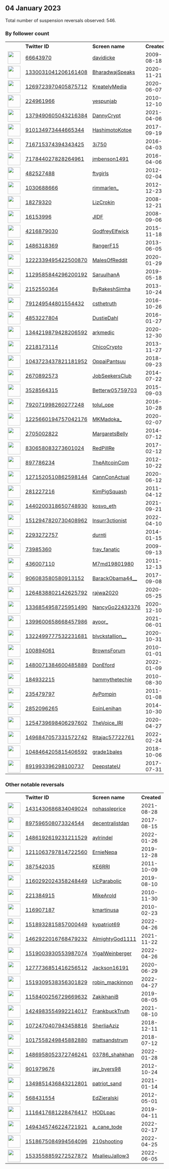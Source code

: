 
## 04 January 2023
Total number of suspension reversals observed: 546.

### By follower count
<table><tr><th></th><th align="left">Twitter ID</th><th align="left">Screen name</th>
<th align="left">Created</th><th align="left">Status</th><th align="left">Suspended</th><th align="left">Followers</th>
<tr><td><a href="https://pbs.twimg.com/profile_images/1311581896623697926/Na9lPg4F_normal.jpg"><img src="https://pbs.twimg.com/profile_images/1311581896623697926/Na9lPg4F_normal.jpg" width="40px" height="40px" align="center"/></a></td><td><a href="https://twitter.com/intent/user?user_id=66643970">66643970</a></td><td><a href="https://twitter.com/davidicke">davidicke</a></td><td>2009-08-18</td><td align="center">✔️</td><td></td><td>377494</td></tr>
<tr><td><a href="https://pbs.twimg.com/profile_images/1450176160323682311/V_cLcnsM_normal.jpg"><img src="https://pbs.twimg.com/profile_images/1450176160323682311/V_cLcnsM_normal.jpg" width="40px" height="40px" align="center"/></a></td><td><a href="https://twitter.com/intent/user?user_id=1330031041206161408">1330031041206161408</a></td><td><a href="https://twitter.com/BharadwajSpeaks">BharadwajSpeaks</a></td><td>2020-11-21</td><td align="center"></td><td></td><td>249567</td></tr>
<tr><td><a href="https://pbs.twimg.com/profile_images/1560941873157521409/VKyOmcvr_normal.jpg"><img src="https://pbs.twimg.com/profile_images/1560941873157521409/VKyOmcvr_normal.jpg" width="40px" height="40px" align="center"/></a></td><td><a href="https://twitter.com/intent/user?user_id=1269723970405875712">1269723970405875712</a></td><td><a href="https://twitter.com/KreatelyMedia">KreatelyMedia</a></td><td>2020-06-07</td><td align="center"></td><td>2022-11-16</td><td>145413</td></tr>
<tr><td><a href="https://pbs.twimg.com/profile_images/1279702966782451713/p28eIqqw_normal.jpg"><img src="https://pbs.twimg.com/profile_images/1279702966782451713/p28eIqqw_normal.jpg" width="40px" height="40px" align="center"/></a></td><td><a href="https://twitter.com/intent/user?user_id=224961966">224961966</a></td><td><a href="https://twitter.com/yespunjab">yespunjab</a></td><td>2010-12-10</td><td align="center"></td><td>2022-12-18</td><td>113967</td></tr>
<tr><td><a href="https://pbs.twimg.com/profile_images/1526673684760510464/Pjcq1yES_normal.jpg"><img src="https://pbs.twimg.com/profile_images/1526673684760510464/Pjcq1yES_normal.jpg" width="40px" height="40px" align="center"/></a></td><td><a href="https://twitter.com/intent/user?user_id=1379490605043216384">1379490605043216384</a></td><td><a href="https://twitter.com/DannyCrypt">DannyCrypt</a></td><td>2021-04-06</td><td align="center"></td><td>2022-12-17</td><td>109117</td></tr>
<tr><td><a href="https://pbs.twimg.com/profile_images/1603442063441162246/b4MKVnR3_normal.jpg"><img src="https://pbs.twimg.com/profile_images/1603442063441162246/b4MKVnR3_normal.jpg" width="40px" height="40px" align="center"/></a></td><td><a href="https://twitter.com/intent/user?user_id=910134973444665344">910134973444665344</a></td><td><a href="https://twitter.com/HashimotoKotoe">HashimotoKotoe</a></td><td>2017-09-19</td><td align="center"></td><td>2022-12-20</td><td>87166</td></tr>
<tr><td><a href="https://pbs.twimg.com/profile_images/1612877123445788698/kHe8gZ2q_normal.jpg"><img src="https://pbs.twimg.com/profile_images/1612877123445788698/kHe8gZ2q_normal.jpg" width="40px" height="40px" align="center"/></a></td><td><a href="https://twitter.com/intent/user?user_id=716715374394343425">716715374394343425</a></td><td><a href="https://twitter.com/3i750">3i750</a></td><td>2016-04-03</td><td align="center"></td><td>2022-08-20</td><td>81946</td></tr>
<tr><td><a href="https://pbs.twimg.com/profile_images/717844529739603968/P_Tv39SP_normal.jpg"><img src="https://pbs.twimg.com/profile_images/717844529739603968/P_Tv39SP_normal.jpg" width="40px" height="40px" align="center"/></a></td><td><a href="https://twitter.com/intent/user?user_id=717844027828264961">717844027828264961</a></td><td><a href="https://twitter.com/jmbenson1491">jmbenson1491</a></td><td>2016-04-06</td><td align="center"></td><td>2022-11-13</td><td>75799</td></tr>
<tr><td><a href="https://pbs.twimg.com/profile_images/1610787868250894336/T5sIQ5CB_normal.jpg"><img src="https://pbs.twimg.com/profile_images/1610787868250894336/T5sIQ5CB_normal.jpg" width="40px" height="40px" align="center"/></a></td><td><a href="https://twitter.com/intent/user?user_id=482527488">482527488</a></td><td><a href="https://twitter.com/ftvgirls">ftvgirls</a></td><td>2012-02-04</td><td align="center"></td><td>2022-11-08</td><td>74501</td></tr>
<tr><td><a href="https://pbs.twimg.com/profile_images/1547165509707259904/6pYHDz3f_normal.jpg"><img src="https://pbs.twimg.com/profile_images/1547165509707259904/6pYHDz3f_normal.jpg" width="40px" height="40px" align="center"/></a></td><td><a href="https://twitter.com/intent/user?user_id=1030688666">1030688666</a></td><td><a href="https://twitter.com/rimmarlen_">rimmarlen_</a></td><td>2012-12-23</td><td align="center"></td><td>2022-12-13</td><td>73244</td></tr>
<tr><td><a href="https://pbs.twimg.com/profile_images/1050189970747445248/TYKJ2L0r_normal.jpg"><img src="https://pbs.twimg.com/profile_images/1050189970747445248/TYKJ2L0r_normal.jpg" width="40px" height="40px" align="center"/></a></td><td><a href="https://twitter.com/intent/user?user_id=18279320">18279320</a></td><td><a href="https://twitter.com/LizCrokin">LizCrokin</a></td><td>2008-12-21</td><td align="center"></td><td></td><td>66793</td></tr>
<tr><td><a href="https://pbs.twimg.com/profile_images/2611289622/n9kbjajk3t6l1a710y58_normal.jpeg"><img src="https://pbs.twimg.com/profile_images/2611289622/n9kbjajk3t6l1a710y58_normal.jpeg" width="40px" height="40px" align="center"/></a></td><td><a href="https://twitter.com/intent/user?user_id=16153996">16153996</a></td><td><a href="https://twitter.com/JIDF">JIDF</a></td><td>2008-09-06</td><td align="center"></td><td></td><td>51566</td></tr>
<tr><td><a href="https://pbs.twimg.com/profile_images/824709220448800768/uTETmN87_normal.jpg"><img src="https://pbs.twimg.com/profile_images/824709220448800768/uTETmN87_normal.jpg" width="40px" height="40px" align="center"/></a></td><td><a href="https://twitter.com/intent/user?user_id=4216879030">4216879030</a></td><td><a href="https://twitter.com/GodfreyElfwick">GodfreyElfwick</a></td><td>2015-11-18</td><td align="center"></td><td></td><td>47220</td></tr>
<tr><td><a href="https://pbs.twimg.com/profile_images/1609955618126716937/eAgGWTMw_normal.jpg"><img src="https://pbs.twimg.com/profile_images/1609955618126716937/eAgGWTMw_normal.jpg" width="40px" height="40px" align="center"/></a></td><td><a href="https://twitter.com/intent/user?user_id=1486318369">1486318369</a></td><td><a href="https://twitter.com/RangerF15">RangerF15</a></td><td>2013-06-05</td><td align="center"></td><td>2022-10-23</td><td>41967</td></tr>
<tr><td><a href="https://pbs.twimg.com/profile_images/1520769058114871296/OjkhfL8y_normal.jpg"><img src="https://pbs.twimg.com/profile_images/1520769058114871296/OjkhfL8y_normal.jpg" width="40px" height="40px" align="center"/></a></td><td><a href="https://twitter.com/intent/user?user_id=1222339495422500870">1222339495422500870</a></td><td><a href="https://twitter.com/MalesOfReddit">MalesOfReddit</a></td><td>2020-01-29</td><td align="center"></td><td>2022-11-22</td><td>41224</td></tr>
<tr><td><a href="https://pbs.twimg.com/profile_images/1509726137404239874/9IAmateu_normal.jpg"><img src="https://pbs.twimg.com/profile_images/1509726137404239874/9IAmateu_normal.jpg" width="40px" height="40px" align="center"/></a></td><td><a href="https://twitter.com/intent/user?user_id=1129585844296200192">1129585844296200192</a></td><td><a href="https://twitter.com/SaruulhanA">SaruulhanA</a></td><td>2019-05-18</td><td align="center"></td><td>2022-07-26</td><td>38138</td></tr>
<tr><td><a href="https://pbs.twimg.com/profile_images/1591220109393399808/Gy6-Cwn9_normal.jpg"><img src="https://pbs.twimg.com/profile_images/1591220109393399808/Gy6-Cwn9_normal.jpg" width="40px" height="40px" align="center"/></a></td><td><a href="https://twitter.com/intent/user?user_id=2152550364">2152550364</a></td><td><a href="https://twitter.com/ByRakeshSimha">ByRakeshSimha</a></td><td>2013-10-24</td><td align="center"></td><td>2022-12-21</td><td>38001</td></tr>
<tr><td><a href="https://pbs.twimg.com/profile_images/1610821086668537856/N4X8YCJy_normal.jpg"><img src="https://pbs.twimg.com/profile_images/1610821086668537856/N4X8YCJy_normal.jpg" width="40px" height="40px" align="center"/></a></td><td><a href="https://twitter.com/intent/user?user_id=791249544801554432">791249544801554432</a></td><td><a href="https://twitter.com/csthetruth">csthetruth</a></td><td>2016-10-26</td><td align="center"></td><td>2022-03-19</td><td>26499</td></tr>
<tr><td><a href="https://pbs.twimg.com/profile_images/1613151455019515905/_vtce22S_normal.jpg"><img src="https://pbs.twimg.com/profile_images/1613151455019515905/_vtce22S_normal.jpg" width="40px" height="40px" align="center"/></a></td><td><a href="https://twitter.com/intent/user?user_id=4853227804">4853227804</a></td><td><a href="https://twitter.com/DustieDahl">DustieDahl</a></td><td>2016-01-27</td><td align="center"></td><td></td><td>26385</td></tr>
<tr><td><a href="https://pbs.twimg.com/profile_images/1344242484830941184/rwnfqYkk_normal.jpg"><img src="https://pbs.twimg.com/profile_images/1344242484830941184/rwnfqYkk_normal.jpg" width="40px" height="40px" align="center"/></a></td><td><a href="https://twitter.com/intent/user?user_id=1344219879428206592">1344219879428206592</a></td><td><a href="https://twitter.com/arkmedic">arkmedic</a></td><td>2020-12-30</td><td align="center"></td><td></td><td>24503</td></tr>
<tr><td><a href="https://pbs.twimg.com/profile_images/965338260863004672/6U_7uSGl_normal.jpg"><img src="https://pbs.twimg.com/profile_images/965338260863004672/6U_7uSGl_normal.jpg" width="40px" height="40px" align="center"/></a></td><td><a href="https://twitter.com/intent/user?user_id=2218173114">2218173114</a></td><td><a href="https://twitter.com/ChicoCrypto">ChicoCrypto</a></td><td>2013-11-27</td><td align="center"></td><td></td><td>22613</td></tr>
<tr><td><a href="https://pbs.twimg.com/profile_images/1595663968554520576/7wSwLBLw_normal.jpg"><img src="https://pbs.twimg.com/profile_images/1595663968554520576/7wSwLBLw_normal.jpg" width="40px" height="40px" align="center"/></a></td><td><a href="https://twitter.com/intent/user?user_id=1043723437821181952">1043723437821181952</a></td><td><a href="https://twitter.com/OppaiPantsuu">OppaiPantsuu</a></td><td>2018-09-23</td><td align="center"></td><td>2022-11-25</td><td>22083</td></tr>
<tr><td><a href="https://pbs.twimg.com/profile_images/919219858532904960/iEbhKc7A_normal.jpg"><img src="https://pbs.twimg.com/profile_images/919219858532904960/iEbhKc7A_normal.jpg" width="40px" height="40px" align="center"/></a></td><td><a href="https://twitter.com/intent/user?user_id=2670892573">2670892573</a></td><td><a href="https://twitter.com/JobSeekersClub">JobSeekersClub</a></td><td>2014-07-22</td><td align="center"></td><td>2022-11-25</td><td>17658</td></tr>
<tr><td><a href="https://pbs.twimg.com/profile_images/1590841124733784064/C6isKUbg_normal.jpg"><img src="https://pbs.twimg.com/profile_images/1590841124733784064/C6isKUbg_normal.jpg" width="40px" height="40px" align="center"/></a></td><td><a href="https://twitter.com/intent/user?user_id=3528564315">3528564315</a></td><td><a href="https://twitter.com/Betterw05759703">Betterw05759703</a></td><td>2015-09-03</td><td align="center">🔒</td><td>2022-11-12</td><td>16358</td></tr>
<tr><td><a href="https://pbs.twimg.com/profile_images/1494609183739682820/pIJQQK-i_normal.jpg"><img src="https://pbs.twimg.com/profile_images/1494609183739682820/pIJQQK-i_normal.jpg" width="40px" height="40px" align="center"/></a></td><td><a href="https://twitter.com/intent/user?user_id=792071998260277248">792071998260277248</a></td><td><a href="https://twitter.com/tolul_ope">tolul_ope</a></td><td>2016-10-28</td><td align="center"></td><td>2022-03-16</td><td>14401</td></tr>
<tr><td><a href="https://pbs.twimg.com/profile_images/1611764016682094593/P3G7W2_4_normal.jpg"><img src="https://pbs.twimg.com/profile_images/1611764016682094593/P3G7W2_4_normal.jpg" width="40px" height="40px" align="center"/></a></td><td><a href="https://twitter.com/intent/user?user_id=1225660194757042176">1225660194757042176</a></td><td><a href="https://twitter.com/MKMadoka_">MKMadoka_</a></td><td>2020-02-07</td><td align="center"></td><td>2022-12-13</td><td>13684</td></tr>
<tr><td><a href="https://pbs.twimg.com/profile_images/1058075987043213312/Hur9SczP_normal.jpg"><img src="https://pbs.twimg.com/profile_images/1058075987043213312/Hur9SczP_normal.jpg" width="40px" height="40px" align="center"/></a></td><td><a href="https://twitter.com/intent/user?user_id=2705002822">2705002822</a></td><td><a href="https://twitter.com/MargaretsBelly">MargaretsBelly</a></td><td>2014-07-12</td><td align="center"></td><td></td><td>12521</td></tr>
<tr><td><a href="https://pbs.twimg.com/profile_images/843319469636120576/ltOZ4jgy_normal.jpg"><img src="https://pbs.twimg.com/profile_images/843319469636120576/ltOZ4jgy_normal.jpg" width="40px" height="40px" align="center"/></a></td><td><a href="https://twitter.com/intent/user?user_id=830658083273601024">830658083273601024</a></td><td><a href="https://twitter.com/RedPillRe">RedPillRe</a></td><td>2017-02-12</td><td align="center"></td><td></td><td>12231</td></tr>
<tr><td><a href="https://pbs.twimg.com/profile_images/1603410667175903234/j_4gHUDy_normal.jpg"><img src="https://pbs.twimg.com/profile_images/1603410667175903234/j_4gHUDy_normal.jpg" width="40px" height="40px" align="center"/></a></td><td><a href="https://twitter.com/intent/user?user_id=897786234">897786234</a></td><td><a href="https://twitter.com/TheAltcoinCom">TheAltcoinCom</a></td><td>2012-10-22</td><td align="center"></td><td>2022-12-22</td><td>11714</td></tr>
<tr><td><a href="https://pbs.twimg.com/profile_images/1610719203484483595/mZEax1qM_normal.png"><img src="https://pbs.twimg.com/profile_images/1610719203484483595/mZEax1qM_normal.png" width="40px" height="40px" align="center"/></a></td><td><a href="https://twitter.com/intent/user?user_id=1271520510862598144">1271520510862598144</a></td><td><a href="https://twitter.com/CannConActual">CannConActual</a></td><td>2020-06-12</td><td align="center"></td><td>2022-07-16</td><td>11359</td></tr>
<tr><td><a href="https://pbs.twimg.com/profile_images/574512797393940480/6DiwvVGd_normal.jpeg"><img src="https://pbs.twimg.com/profile_images/574512797393940480/6DiwvVGd_normal.jpeg" width="40px" height="40px" align="center"/></a></td><td><a href="https://twitter.com/intent/user?user_id=281227216">281227216</a></td><td><a href="https://twitter.com/KimPigSquash">KimPigSquash</a></td><td>2011-04-12</td><td align="center"></td><td>2022-05-07</td><td>11241</td></tr>
<tr><td><a href="https://pbs.twimg.com/profile_images/1567786549323997184/s-_8Lkyq_normal.jpg"><img src="https://pbs.twimg.com/profile_images/1567786549323997184/s-_8Lkyq_normal.jpg" width="40px" height="40px" align="center"/></a></td><td><a href="https://twitter.com/intent/user?user_id=1440200318650748930">1440200318650748930</a></td><td><a href="https://twitter.com/kosvo_eth">kosvo_eth</a></td><td>2021-09-21</td><td align="center"></td><td>2022-12-02</td><td>10082</td></tr>
<tr><td><a href="https://pbs.twimg.com/profile_images/1512948017267150858/AfUTyAT__normal.jpg"><img src="https://pbs.twimg.com/profile_images/1512948017267150858/AfUTyAT__normal.jpg" width="40px" height="40px" align="center"/></a></td><td><a href="https://twitter.com/intent/user?user_id=1512947820730408962">1512947820730408962</a></td><td><a href="https://twitter.com/Insurr3ctionist">Insurr3ctionist</a></td><td>2022-04-10</td><td align="center"></td><td>2022-08-17</td><td>9926</td></tr>
<tr><td><a href="https://pbs.twimg.com/profile_images/1557597159024984065/2IYJWCqe_normal.jpg"><img src="https://pbs.twimg.com/profile_images/1557597159024984065/2IYJWCqe_normal.jpg" width="40px" height="40px" align="center"/></a></td><td><a href="https://twitter.com/intent/user?user_id=2293272757">2293272757</a></td><td><a href="https://twitter.com/durnti">durnti</a></td><td>2014-01-15</td><td align="center"></td><td>2022-12-28</td><td>9552</td></tr>
<tr><td><a href="https://pbs.twimg.com/profile_images/1612908195357270027/8d5APsGg_normal.jpg"><img src="https://pbs.twimg.com/profile_images/1612908195357270027/8d5APsGg_normal.jpg" width="40px" height="40px" align="center"/></a></td><td><a href="https://twitter.com/intent/user?user_id=73985360">73985360</a></td><td><a href="https://twitter.com/fray_fanatic">fray_fanatic</a></td><td>2009-09-13</td><td align="center"></td><td></td><td>9538</td></tr>
<tr><td><a href="https://pbs.twimg.com/profile_images/1573694417122336774/5qO-Ki3m_normal.jpg"><img src="https://pbs.twimg.com/profile_images/1573694417122336774/5qO-Ki3m_normal.jpg" width="40px" height="40px" align="center"/></a></td><td><a href="https://twitter.com/intent/user?user_id=436007110">436007110</a></td><td><a href="https://twitter.com/M7md19801980">M7md19801980</a></td><td>2011-12-13</td><td align="center"></td><td>2022-11-17</td><td>9527</td></tr>
<tr><td><a href="https://pbs.twimg.com/profile_images/1164020954886004736/IUYQsYZy_normal.jpg"><img src="https://pbs.twimg.com/profile_images/1164020954886004736/IUYQsYZy_normal.jpg" width="40px" height="40px" align="center"/></a></td><td><a href="https://twitter.com/intent/user?user_id=906083580580913152">906083580580913152</a></td><td><a href="https://twitter.com/BarackObama44__">BarackObama44__</a></td><td>2017-09-08</td><td align="center"></td><td></td><td>8703</td></tr>
<tr><td><a href="https://pbs.twimg.com/profile_images/1510006633627222016/bLJGpt5Y_normal.jpg"><img src="https://pbs.twimg.com/profile_images/1510006633627222016/bLJGpt5Y_normal.jpg" width="40px" height="40px" align="center"/></a></td><td><a href="https://twitter.com/intent/user?user_id=1264838802142625792">1264838802142625792</a></td><td><a href="https://twitter.com/rajwa2020">rajwa2020</a></td><td>2020-05-25</td><td align="center"></td><td>2022-12-27</td><td>8533</td></tr>
<tr><td><a href="https://pbs.twimg.com/profile_images/1338673928877686791/1DVQhdhT_normal.jpg"><img src="https://pbs.twimg.com/profile_images/1338673928877686791/1DVQhdhT_normal.jpg" width="40px" height="40px" align="center"/></a></td><td><a href="https://twitter.com/intent/user?user_id=1336854958725951490">1336854958725951490</a></td><td><a href="https://twitter.com/NancyGo22432376">NancyGo22432376</a></td><td>2020-12-10</td><td align="center"></td><td>2022-07-22</td><td>8433</td></tr>
<tr><td><a href="https://pbs.twimg.com/profile_images/1610869462261022721/C_WAABWH_normal.jpg"><img src="https://pbs.twimg.com/profile_images/1610869462261022721/C_WAABWH_normal.jpg" width="40px" height="40px" align="center"/></a></td><td><a href="https://twitter.com/intent/user?user_id=1399600658668457986">1399600658668457986</a></td><td><a href="https://twitter.com/ayoor_">ayoor_</a></td><td>2021-06-01</td><td align="center"></td><td>2022-12-02</td><td>7992</td></tr>
<tr><td><a href="https://pbs.twimg.com/profile_images/1613456509777715200/Zr_USpXn_normal.jpg"><img src="https://pbs.twimg.com/profile_images/1613456509777715200/Zr_USpXn_normal.jpg" width="40px" height="40px" align="center"/></a></td><td><a href="https://twitter.com/intent/user?user_id=1322499777532231681">1322499777532231681</a></td><td><a href="https://twitter.com/blvckstallion__">blvckstallion__</a></td><td>2020-10-31</td><td align="center"></td><td></td><td>7432</td></tr>
<tr><td><a href="https://pbs.twimg.com/profile_images/1610573244939046912/4f7XpEEp_normal.jpg"><img src="https://pbs.twimg.com/profile_images/1610573244939046912/4f7XpEEp_normal.jpg" width="40px" height="40px" align="center"/></a></td><td><a href="https://twitter.com/intent/user?user_id=100894061">100894061</a></td><td><a href="https://twitter.com/BrownsForum">BrownsForum</a></td><td>2010-01-01</td><td align="center"></td><td></td><td>7321</td></tr>
<tr><td><a href="https://pbs.twimg.com/profile_images/1482569648172199937/Yc0Utjjg_normal.jpg"><img src="https://pbs.twimg.com/profile_images/1482569648172199937/Yc0Utjjg_normal.jpg" width="40px" height="40px" align="center"/></a></td><td><a href="https://twitter.com/intent/user?user_id=1480071384600485889">1480071384600485889</a></td><td><a href="https://twitter.com/DonEford">DonEford</a></td><td>2022-01-09</td><td align="center"></td><td>2022-11-04</td><td>7294</td></tr>
<tr><td><a href="https://pbs.twimg.com/profile_images/1617406334554488833/Fp_PYarw_normal.jpg"><img src="https://pbs.twimg.com/profile_images/1617406334554488833/Fp_PYarw_normal.jpg" width="40px" height="40px" align="center"/></a></td><td><a href="https://twitter.com/intent/user?user_id=184932215">184932215</a></td><td><a href="https://twitter.com/hammythetechie">hammythetechie</a></td><td>2010-08-30</td><td align="center"></td><td>2022-12-27</td><td>7254</td></tr>
<tr><td><a href="https://pbs.twimg.com/profile_images/1518824983321010176/-jTaWPvu_normal.jpg"><img src="https://pbs.twimg.com/profile_images/1518824983321010176/-jTaWPvu_normal.jpg" width="40px" height="40px" align="center"/></a></td><td><a href="https://twitter.com/intent/user?user_id=235479797">235479797</a></td><td><a href="https://twitter.com/AyPompin">AyPompin</a></td><td>2011-01-08</td><td align="center"></td><td>2022-07-21</td><td>7055</td></tr>
<tr><td><a href="https://pbs.twimg.com/profile_images/1107048029796864000/HbaNzYKc_normal.png"><img src="https://pbs.twimg.com/profile_images/1107048029796864000/HbaNzYKc_normal.png" width="40px" height="40px" align="center"/></a></td><td><a href="https://twitter.com/intent/user?user_id=2852096265">2852096265</a></td><td><a href="https://twitter.com/EoinLenihan">EoinLenihan</a></td><td>2014-10-30</td><td align="center"></td><td>2022-05-06</td><td>6034</td></tr>
<tr><td><a href="https://pbs.twimg.com/profile_images/1616254256289550338/rmkChpGz_normal.jpg"><img src="https://pbs.twimg.com/profile_images/1616254256289550338/rmkChpGz_normal.jpg" width="40px" height="40px" align="center"/></a></td><td><a href="https://twitter.com/intent/user?user_id=1254739698406297602">1254739698406297602</a></td><td><a href="https://twitter.com/TheVoice_IRI">TheVoice_IRI</a></td><td>2020-04-27</td><td align="center"></td><td>2022-11-08</td><td>5789</td></tr>
<tr><td><a href="https://pbs.twimg.com/profile_images/1506728160620171265/3KxN0HRe_normal.jpg"><img src="https://pbs.twimg.com/profile_images/1506728160620171265/3KxN0HRe_normal.jpg" width="40px" height="40px" align="center"/></a></td><td><a href="https://twitter.com/intent/user?user_id=1496847057331572742">1496847057331572742</a></td><td><a href="https://twitter.com/Ritajac57722761">Ritajac57722761</a></td><td>2022-02-24</td><td align="center"></td><td>2022-10-29</td><td>5620</td></tr>
<tr><td><a href="https://pbs.twimg.com/profile_images/1613678302970929153/dwawq9lu_normal.png"><img src="https://pbs.twimg.com/profile_images/1613678302970929153/dwawq9lu_normal.png" width="40px" height="40px" align="center"/></a></td><td><a href="https://twitter.com/intent/user?user_id=1048464205815406592">1048464205815406592</a></td><td><a href="https://twitter.com/grade1bales">grade1bales</a></td><td>2018-10-06</td><td align="center"></td><td>2022-12-12</td><td>5466</td></tr>
<tr><td><a href="https://pbs.twimg.com/profile_images/1610429291535241216/-WiL_QlD_normal.jpg"><img src="https://pbs.twimg.com/profile_images/1610429291535241216/-WiL_QlD_normal.jpg" width="40px" height="40px" align="center"/></a></td><td><a href="https://twitter.com/intent/user?user_id=891993396298100737">891993396298100737</a></td><td><a href="https://twitter.com/DeepstateU">DeepstateU</a></td><td>2017-07-31</td><td align="center"></td><td>2022-11-10</td><td>5348</td></tr>
</table>

### Other notable reversals
<table><tr><th></th><th align="left">Twitter ID</th><th align="left">Screen name</th>
<th align="left">Created</th><th align="left">Status</th><th align="left">Suspended</th><th align="left">Followers</th>
<tr><td><a href="https://pbs.twimg.com/profile_images/1488025499670659074/gp0ieR7E_normal.jpg"><img src="https://pbs.twimg.com/profile_images/1488025499670659074/gp0ieR7E_normal.jpg" width="40px" height="40px" align="center"/></a></td><td><a href="https://twitter.com/intent/user?user_id=1431430686834049024">1431430686834049024</a></td><td><a href="https://twitter.com/nohassleprice">nohassleprice</a></td><td>2021-08-28</td><td align="center"></td><td>2023-01-02</td><td>710</td></tr>
<tr><td><a href="https://pbs.twimg.com/profile_images/1611083212079390743/GMFtjxm0_normal.jpg"><img src="https://pbs.twimg.com/profile_images/1611083212079390743/GMFtjxm0_normal.jpg" width="40px" height="40px" align="center"/></a></td><td><a href="https://twitter.com/intent/user?user_id=897596508073324544">897596508073324544</a></td><td><a href="https://twitter.com/decentralistdan">decentralistdan</a></td><td>2017-08-15</td><td align="center"></td><td>2022-12-14</td><td>1689</td></tr>
<tr><td><a href="https://pbs.twimg.com/profile_images/1596001165430226944/OlKTrlHU_normal.jpg"><img src="https://pbs.twimg.com/profile_images/1596001165430226944/OlKTrlHU_normal.jpg" width="40px" height="40px" align="center"/></a></td><td><a href="https://twitter.com/intent/user?user_id=1486192619231211529">1486192619231211529</a></td><td><a href="https://twitter.com/aylrindel">aylrindel</a></td><td>2022-01-26</td><td align="center">🚫</td><td>2023-01-03</td><td>0</td></tr>
<tr><td><a href="https://pbs.twimg.com/profile_images/1593691008885301256/XJL7Atre_normal.jpg"><img src="https://pbs.twimg.com/profile_images/1593691008885301256/XJL7Atre_normal.jpg" width="40px" height="40px" align="center"/></a></td><td><a href="https://twitter.com/intent/user?user_id=1211063797814722560">1211063797814722560</a></td><td><a href="https://twitter.com/ErnieNepa">ErnieNepa</a></td><td>2019-12-28</td><td align="center"></td><td>2023-01-02</td><td>1458</td></tr>
<tr><td><a href="https://pbs.twimg.com/profile_images/1016303585053704194/fJjeaOnt_normal.jpg"><img src="https://pbs.twimg.com/profile_images/1016303585053704194/fJjeaOnt_normal.jpg" width="40px" height="40px" align="center"/></a></td><td><a href="https://twitter.com/intent/user?user_id=387542035">387542035</a></td><td><a href="https://twitter.com/KE6RRI">KE6RRI</a></td><td>2011-10-09</td><td align="center"></td><td>2022-12-31</td><td>96</td></tr>
<tr><td><a href="https://pbs.twimg.com/profile_images/1238318818574860288/I3gkjbeL_normal.jpg"><img src="https://pbs.twimg.com/profile_images/1238318818574860288/I3gkjbeL_normal.jpg" width="40px" height="40px" align="center"/></a></td><td><a href="https://twitter.com/intent/user?user_id=1160292024358248449">1160292024358248449</a></td><td><a href="https://twitter.com/LlcParabolic">LlcParabolic</a></td><td>2019-08-10</td><td align="center"></td><td>2023-01-03</td><td>206</td></tr>
<tr><td><a href="https://pbs.twimg.com/profile_images/1612527057778401299/w37um_xk_normal.jpg"><img src="https://pbs.twimg.com/profile_images/1612527057778401299/w37um_xk_normal.jpg" width="40px" height="40px" align="center"/></a></td><td><a href="https://twitter.com/intent/user?user_id=221384915">221384915</a></td><td><a href="https://twitter.com/MikeArold">MikeArold</a></td><td>2010-11-30</td><td align="center"></td><td>2023-01-04</td><td>67</td></tr>
<tr><td><a href="https://pbs.twimg.com/profile_images/1054894306526486529/-YEikfW4_normal.jpg"><img src="https://pbs.twimg.com/profile_images/1054894306526486529/-YEikfW4_normal.jpg" width="40px" height="40px" align="center"/></a></td><td><a href="https://twitter.com/intent/user?user_id=116907187">116907187</a></td><td><a href="https://twitter.com/kmartinusa">kmartinusa</a></td><td>2010-02-23</td><td align="center"></td><td>2023-01-03</td><td>189</td></tr>
<tr><td><a href="https://pbs.twimg.com/profile_images/1520422467998785536/s51bhYg6_normal.jpg"><img src="https://pbs.twimg.com/profile_images/1520422467998785536/s51bhYg6_normal.jpg" width="40px" height="40px" align="center"/></a></td><td><a href="https://twitter.com/intent/user?user_id=1518932815857000449">1518932815857000449</a></td><td><a href="https://twitter.com/kypatriot69">kypatriot69</a></td><td>2022-04-26</td><td align="center"></td><td>2023-01-03</td><td>434</td></tr>
<tr><td><a href="https://pbs.twimg.com/profile_images/1496894307084779529/4rlslcHZ_normal.jpg"><img src="https://pbs.twimg.com/profile_images/1496894307084779529/4rlslcHZ_normal.jpg" width="40px" height="40px" align="center"/></a></td><td><a href="https://twitter.com/intent/user?user_id=1462922016768479232">1462922016768479232</a></td><td><a href="https://twitter.com/AlmightyGod1111">AlmightyGod1111</a></td><td>2021-11-22</td><td align="center"></td><td>2022-07-16</td><td>2216</td></tr>
<tr><td><a href="https://pbs.twimg.com/profile_images/1519011834409463808/Kxyhc0Ti_normal.jpg"><img src="https://pbs.twimg.com/profile_images/1519011834409463808/Kxyhc0Ti_normal.jpg" width="40px" height="40px" align="center"/></a></td><td><a href="https://twitter.com/intent/user?user_id=1519003930553987074">1519003930553987074</a></td><td><a href="https://twitter.com/YigalWeinberger">YigalWeinberger</a></td><td>2022-04-26</td><td align="center"></td><td>2022-12-12</td><td>228</td></tr>
<tr><td><a href="https://abs.twimg.com/sticky/default_profile_images/default_profile_normal.png"><img src="https://abs.twimg.com/sticky/default_profile_images/default_profile_normal.png" width="40px" height="40px" align="center"/></a></td><td><a href="https://twitter.com/intent/user?user_id=1277736851416256512">1277736851416256512</a></td><td><a href="https://twitter.com/Jackson16191">Jackson16191</a></td><td>2020-06-29</td><td align="center">🔒</td><td>2022-10-20</td><td>0</td></tr>
<tr><td><a href="https://pbs.twimg.com/profile_images/1520847095200108544/hsMUrklf_normal.jpg"><img src="https://pbs.twimg.com/profile_images/1520847095200108544/hsMUrklf_normal.jpg" width="40px" height="40px" align="center"/></a></td><td><a href="https://twitter.com/intent/user?user_id=1519309538356301829">1519309538356301829</a></td><td><a href="https://twitter.com/robin_mackinnon">robin_mackinnon</a></td><td>2022-04-27</td><td align="center"></td><td>2022-12-30</td><td>50</td></tr>
<tr><td><a href="https://abs.twimg.com/sticky/default_profile_images/default_profile_normal.png"><img src="https://abs.twimg.com/sticky/default_profile_images/default_profile_normal.png" width="40px" height="40px" align="center"/></a></td><td><a href="https://twitter.com/intent/user?user_id=1158400256729669632">1158400256729669632</a></td><td><a href="https://twitter.com/ZakikhaniB">ZakikhaniB</a></td><td>2019-08-05</td><td align="center">🚫</td><td>2022-11-29</td><td>0</td></tr>
<tr><td><a href="https://pbs.twimg.com/profile_images/1425218559899095040/qEbgBMa2_normal.jpg"><img src="https://pbs.twimg.com/profile_images/1425218559899095040/qEbgBMa2_normal.jpg" width="40px" height="40px" align="center"/></a></td><td><a href="https://twitter.com/intent/user?user_id=1424983554992214017">1424983554992214017</a></td><td><a href="https://twitter.com/FrankbuckTruth">FrankbuckTruth</a></td><td>2021-08-10</td><td align="center"></td><td>2022-10-29</td><td>1015</td></tr>
<tr><td><a href="https://pbs.twimg.com/profile_images/1477952790232289285/PoUBZ3dn_normal.jpg"><img src="https://pbs.twimg.com/profile_images/1477952790232289285/PoUBZ3dn_normal.jpg" width="40px" height="40px" align="center"/></a></td><td><a href="https://twitter.com/intent/user?user_id=1072470407943458816">1072470407943458816</a></td><td><a href="https://twitter.com/SherliaAziz">SherliaAziz</a></td><td>2018-12-11</td><td align="center"></td><td>2022-12-14</td><td>475</td></tr>
<tr><td><a href="https://pbs.twimg.com/profile_images/1481731299685453825/Kp-jwHGv_normal.jpg"><img src="https://pbs.twimg.com/profile_images/1481731299685453825/Kp-jwHGv_normal.jpg" width="40px" height="40px" align="center"/></a></td><td><a href="https://twitter.com/intent/user?user_id=1017558249845882880">1017558249845882880</a></td><td><a href="https://twitter.com/mattsandstrum">mattsandstrum</a></td><td>2018-07-12</td><td align="center"></td><td>2022-12-18</td><td>107</td></tr>
<tr><td><a href="https://pbs.twimg.com/profile_images/1486958329159028737/foc5YgR1_normal.jpg"><img src="https://pbs.twimg.com/profile_images/1486958329159028737/foc5YgR1_normal.jpg" width="40px" height="40px" align="center"/></a></td><td><a href="https://twitter.com/intent/user?user_id=1486958052372746241">1486958052372746241</a></td><td><a href="https://twitter.com/03786_shahkhan">03786_shahkhan</a></td><td>2022-01-28</td><td align="center"></td><td>2022-12-09</td><td>805</td></tr>
<tr><td><a href="https://pbs.twimg.com/profile_images/1078035443847880704/Wt6Vmy3y_normal.jpg"><img src="https://pbs.twimg.com/profile_images/1078035443847880704/Wt6Vmy3y_normal.jpg" width="40px" height="40px" align="center"/></a></td><td><a href="https://twitter.com/intent/user?user_id=901979676">901979676</a></td><td><a href="https://twitter.com/jay_byers98">jay_byers98</a></td><td>2012-10-24</td><td align="center"></td><td>2022-11-30</td><td>336</td></tr>
<tr><td><a href="https://pbs.twimg.com/profile_images/1349851560541618178/sCT9xdJc_normal.jpg"><img src="https://pbs.twimg.com/profile_images/1349851560541618178/sCT9xdJc_normal.jpg" width="40px" height="40px" align="center"/></a></td><td><a href="https://twitter.com/intent/user?user_id=1349851436843212801">1349851436843212801</a></td><td><a href="https://twitter.com/patriot_sand">patriot_sand</a></td><td>2021-01-14</td><td align="center"></td><td>2022-07-17</td><td>344</td></tr>
<tr><td><a href="https://pbs.twimg.com/profile_images/504094562701160449/21XdyC5f_normal.jpeg"><img src="https://pbs.twimg.com/profile_images/504094562701160449/21XdyC5f_normal.jpeg" width="40px" height="40px" align="center"/></a></td><td><a href="https://twitter.com/intent/user?user_id=568431554">568431554</a></td><td><a href="https://twitter.com/EdZieralski">EdZieralski</a></td><td>2012-05-01</td><td align="center"></td><td>2022-11-29</td><td>1582</td></tr>
<tr><td><a href="https://pbs.twimg.com/profile_images/1215071440350982144/XeZmXYau_normal.jpg"><img src="https://pbs.twimg.com/profile_images/1215071440350982144/XeZmXYau_normal.jpg" width="40px" height="40px" align="center"/></a></td><td><a href="https://twitter.com/intent/user?user_id=1116417681228476417">1116417681228476417</a></td><td><a href="https://twitter.com/HODLpac">HODLpac</a></td><td>2019-04-11</td><td align="center"></td><td>2022-12-18</td><td>2611</td></tr>
<tr><td><a href="https://pbs.twimg.com/profile_images/1619101893808066560/-zaNc9XT_normal.jpg"><img src="https://pbs.twimg.com/profile_images/1619101893808066560/-zaNc9XT_normal.jpg" width="40px" height="40px" align="center"/></a></td><td><a href="https://twitter.com/intent/user?user_id=1494345746224721921">1494345746224721921</a></td><td><a href="https://twitter.com/a_cane_tode">a_cane_tode</a></td><td>2022-02-17</td><td align="center"></td><td>2022-12-14</td><td>439</td></tr>
<tr><td><a href="https://pbs.twimg.com/profile_images/1529910950006071296/NXpPR5aX_normal.jpg"><img src="https://pbs.twimg.com/profile_images/1529910950006071296/NXpPR5aX_normal.jpg" width="40px" height="40px" align="center"/></a></td><td><a href="https://twitter.com/intent/user?user_id=1518675084994564096">1518675084994564096</a></td><td><a href="https://twitter.com/210shooting">210shooting</a></td><td>2022-04-25</td><td align="center"></td><td>2022-10-20</td><td>484</td></tr>
<tr><td><a href="https://pbs.twimg.com/profile_images/1613207757854752770/tabvbv-B_normal.jpg"><img src="https://pbs.twimg.com/profile_images/1613207757854752770/tabvbv-B_normal.jpg" width="40px" height="40px" align="center"/></a></td><td><a href="https://twitter.com/intent/user?user_id=1533558859272527872">1533558859272527872</a></td><td><a href="https://twitter.com/MsalieuJallow3">MsalieuJallow3</a></td><td>2022-06-05</td><td align="center">🔒</td><td>2023-01-01</td><td>2</td></tr>
</table>
